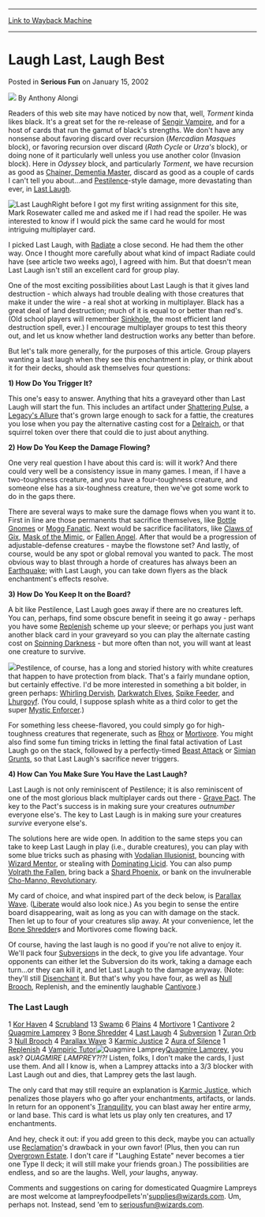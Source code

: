 
---
[Link to Wayback Machine](https://web.archive.org/web/20170310003156/http://magic.wizards.com/en/articles/archive/serious-fun/laugh-last-laugh-best-2002-01-15)

[_metadata_:author]:- "Anthony Alongi"
[_metadata_:description]:- "&#13;"
[_metadata_:generator]:- "Drupal 7 (http://drupal.org)"
[_metadata_:node]:- "611651"
[_metadata_:publish_date]:- "2002-01-15"
[_metadata_:source]:- "div-main-content"
[_metadata_:title]:- "Laugh Last, Laugh Best"
[_metadata_:wayback_capture_timestamp]:- "2017-03-10 00:31:56"
[_metadata_:wayback_raw_url]:- "https://web.archive.org/web/20170310003156id_/http://magic.wizards.com/en/articles/archive/serious-fun/laugh-last-laugh-best-2002-01-15"
[_metadata_:wayback_url]:- "http://magic.wizards.com/en/articles/archive/serious-fun/laugh-last-laugh-best-2002-01-15"
---


Laugh Last, Laugh Best
======================



 Posted in **Serious Fun**
 on January 15, 2002 






![](https://media.magic.wizards.com/styles/auth_small/public/images/person/authorpic_anthonyalongi.jpg)
By Anthony Alongi












Readers of this web site may have noticed by now that, well, *Torment* kinda likes black. It's a great set for the re-release of [Sengir Vampire](http://gatherer.wizards.com/Pages/Card/Details.aspx?name=Sengir+Vampire), and for a host of cards that run the gamut of black's strengths. We don't have any nonsense about favoring discard over recursion (*Mercadian Masques* block), or favoring recursion over discard (*Rath Cycle* or *Urza's* block), or doing none of it particularly well unless you use another color (Invasion block). Here in *Odyssey* block, and particularly *Torment*, we have recursion as good as [Chainer, Dementia Master](http://gatherer.wizards.com/Pages/Card/Details.aspx?name=Chainer%2C+Dementia+Master), discard as good as a couple of cards I can't tell you about…and [Pestilence](http://gatherer.wizards.com/Pages/Card/Details.aspx?name=Pestilence)-style damage, more devastating than ever, in [Last Laugh](http://gatherer.wizards.com/Pages/Card/Details.aspx?name=Last+Laugh).


![Last Laugh](https://media.magic.wizards.com/image_legacy_migration/magic/images/mtgcom/fcpics/serious/aa00301last.jpg)Right before I got my first writing assignment for this site, Mark Rosewater called me and asked me if I had read the spoiler. He was interested to know if I would pick the same card he would for most intriguing multiplayer card.


I picked Last Laugh, with [Radiate](http://gatherer.wizards.com/Pages/Card/Details.aspx?name=Radiate) a close second. He had them the other way. Once I thought more carefully about what kind of impact Radiate could have (see article two weeks ago), I agreed with him. But that doesn't mean Last Laugh isn't still an excellent card for group play.


One of the most exciting possibilities about Last Laugh is that it gives land destruction - which always had trouble dealing with those creatures that make it under the wire - a real shot at working in multiplayer. Black has a great deal of land destruction; much of it is equal to or better than red's. (Old school players will remember [Sinkhole](http://gatherer.wizards.com/Pages/Card/Details.aspx?name=Sinkhole), the most efficient land destruction spell, ever.) I encourage multiplayer groups to test this theory out, and let us know whether land destruction works any better than before.


But let's talk more generally, for the purposes of this article. Group players wanting a last laugh when they see this enchantment in play, or think about it for their decks, should ask themselves four questions:


**1) How Do You Trigger It?**


This one's easy to answer. Anything that hits a graveyard other than Last Laugh will start the fun. This includes an artifact under [Shattering Pulse](http://gatherer.wizards.com/Pages/Card/Details.aspx?name=Shattering+Pulse), a [Legacy's Allure](http://gatherer.wizards.com/Pages/Card/Details.aspx?name=Legacy%27s+Allure) that's grown large enough to sack for a fattie, the creatures you lose when you pay the alternative casting cost for a [Delraich](http://gatherer.wizards.com/Pages/Card/Details.aspx?name=Delraich), or that squirrel token over there that could die to just about anything.


**2) How Do You Keep the Damage Flowing?**


One very real question I have about this card is: will it work? And there could very well be a consistency issue in many games. I mean, if I have a two-toughness creature, and you have a four-toughness creature, and someone else has a six-toughness creature, then we've got some work to do in the gaps there.


There are several ways to make sure the damage flows when you want it to. First in line are those permanents that sacrifice themselves, like [Bottle Gnomes](http://gatherer.wizards.com/Pages/Card/Details.aspx?name=Bottle+Gnomes) or [Mogg Fanatic](http://gatherer.wizards.com/Pages/Card/Details.aspx?name=Mogg+Fanatic). Next would be sacrifice facilitators, like [Claws of Gix](http://gatherer.wizards.com/Pages/Card/Details.aspx?name=Claws+of+Gix), [Mask of the Mimic](http://gatherer.wizards.com/Pages/Card/Details.aspx?name=Mask+of+the+Mimic), or [Fallen Angel](http://gatherer.wizards.com/Pages/Card/Details.aspx?name=Fallen+Angel). After that would be a progression of adjustable-defense creatures - maybe the flowstone set? And lastly, of course, would be any spot or global removal you wanted to pack. The most obvious way to blast through a horde of creatures has always been an [Earthquake](http://gatherer.wizards.com/Pages/Card/Details.aspx?name=Earthquake); with Last Laugh, you can take down flyers as the black enchantment's effects resolve.


**3) How Do You Keep It on the Board?**


A bit like Pestilence, Last Laugh goes away if there are no creatures left. You can, perhaps, find some obscure benefit in seeing it go away - perhaps you have some [Replenish](http://gatherer.wizards.com/Pages/Card/Details.aspx?name=Replenish) scheme up your sleeve; or perhaps you just want another black card in your graveyard so you can play the alternate casting cost on [Spinning Darkness](http://gatherer.wizards.com/Pages/Card/Details.aspx?name=Spinning+Darkness) - but more often than not, you will want at least one creature to survive.


![](https://media.magic.wizards.com/image_legacy_migration/magic/images/mtgcom/fcpics/serious/aa00302wave.jpg)Pestilence, of course, has a long and storied history with white creatures that happen to have protection from black. That's a fairly mundane option, but certainly effective. I'd be more interested in something a bit bolder, in green perhaps: [Whirling Dervish](http://gatherer.wizards.com/Pages/Card/Details.aspx?name=Whirling+Dervish), [Darkwatch Elves](http://gatherer.wizards.com/Pages/Card/Details.aspx?name=Darkwatch+Elves), [Spike Feeder](http://gatherer.wizards.com/Pages/Card/Details.aspx?name=Spike+Feeder), and [Lhurgoyf](http://gatherer.wizards.com/Pages/Card/Details.aspx?name=Lhurgoyf). (You could, I suppose splash white as a third color to get the super [Mystic Enforcer](http://gatherer.wizards.com/Pages/Card/Details.aspx?name=Mystic+Enforcer).)


For something less cheese-flavored, you could simply go for high-toughness creatures that regenerate, such as [Rhox](http://gatherer.wizards.com/Pages/Card/Details.aspx?name=Rhox) or [Mortivore](http://gatherer.wizards.com/Pages/Card/Details.aspx?name=Mortivore). You might also find some fun timing tricks in letting the final fatal activation of Last Laugh go on the stack, followed by a perfectly-timed [Beast Attack](http://gatherer.wizards.com/Pages/Card/Details.aspx?name=Beast+Attack) or [Simian Grunts](http://gatherer.wizards.com/Pages/Card/Details.aspx?name=Simian+Grunts), so that Last Laugh's sacrifice never triggers.


**4) How Can You Make Sure You Have the Last Laugh?**


Last Laugh is not only reminiscent of Pestilence; it is also reminiscent of one of the most glorious black multiplayer cards out there - [Grave Pact](http://gatherer.wizards.com/Pages/Card/Details.aspx?name=Grave+Pact). The key to the Pact's success is in making sure your creatures *outnumber* everyone else's. The key to Last Laugh is in making sure your creatures *survive* everyone else's.


The solutions here are wide open. In addition to the same steps you can take to keep Last Laugh in play (i.e., durable creatures), you can play with some blue tricks such as phasing with [Vodalian Illusionist](http://gatherer.wizards.com/Pages/Card/Details.aspx?name=Vodalian+Illusionist), bouncing with [Wizard Mentor](http://gatherer.wizards.com/Pages/Card/Details.aspx?name=Wizard+Mentor), or stealing with [Dominating Licid](http://gatherer.wizards.com/Pages/Card/Details.aspx?name=Dominating+Licid). You can also pump [Volrath the Fallen](http://gatherer.wizards.com/Pages/Card/Details.aspx?name=Volrath+the+Fallen), bring back a [Shard Phoenix](http://gatherer.wizards.com/Pages/Card/Details.aspx?name=Shard+Phoenix), or bank on the invulnerable [Cho-Manno, Revolutionary](http://gatherer.wizards.com/Pages/Card/Details.aspx?name=Cho-Manno%2C+Revolutionary).


My card of choice, and what inspired part of the deck below, is [Parallax Wave](http://gatherer.wizards.com/Pages/Card/Details.aspx?name=Parallax+Wave). ([Liberate](http://gatherer.wizards.com/Pages/Card/Details.aspx?name=Liberate) would also look nice.) As you begin to sense the entire board disappearing, wait as long as you can with damage on the stack. Then let up to four of your creatures slip away. At your convenience, let the [Bone Shredder](http://gatherer.wizards.com/Pages/Card/Details.aspx?name=Bone+Shredder)s and Mortivores come flowing back.


Of course, having the last laugh is no good if you're not alive to enjoy it. We'll pack four [Subversion](http://gatherer.wizards.com/Pages/Card/Details.aspx?name=Subversion)s in the deck, to give you life advantage. Your opponents can either let the Subversion do its work, taking a damage each turn...or they can kill it, and let Last Laugh to the damage anyway. (Note: they'll still [Disenchant](http://gatherer.wizards.com/Pages/Card/Details.aspx?name=Disenchant) it. But that's why you have four, as well as [Null Brooch](http://gatherer.wizards.com/Pages/Card/Details.aspx?name=Null+Brooch), Replenish, and the eminently laughable [Cantivore](http://gatherer.wizards.com/Pages/Card/Details.aspx?name=Cantivore).)


### The Last Laugh

 1 [Kor Haven](http://gatherer.wizards.com/Pages/Card/Details.aspx?name=Kor+Haven) 4 [Scrubland](http://gatherer.wizards.com/Pages/Card/Details.aspx?name=Scrubland) 13 [Swamp](http://gatherer.wizards.com/Pages/Card/Details.aspx?name=Swamp) 6 [Plains](http://gatherer.wizards.com/Pages/Card/Details.aspx?name=Plains) 4 [Mortivore](http://gatherer.wizards.com/Pages/Card/Details.aspx?name=Mortivore) 1 [Cantivore](http://gatherer.wizards.com/Pages/Card/Details.aspx?name=Cantivore) 2 [Quagmire Lamprey](http://gatherer.wizards.com/Pages/Card/Details.aspx?name=Quagmire+Lamprey) 3 [Bone Shredder](http://gatherer.wizards.com/Pages/Card/Details.aspx?name=Bone+Shredder) 4 [Last Laugh](http://gatherer.wizards.com/Pages/Card/Details.aspx?name=Last+Laugh) 4 [Subversion](http://gatherer.wizards.com/Pages/Card/Details.aspx?name=Subversion) 1 [Zuran Orb](http://gatherer.wizards.com/Pages/Card/Details.aspx?name=Zuran+Orb) 3 [Null Brooch](http://gatherer.wizards.com/Pages/Card/Details.aspx?name=Null+Brooch) 4 [Parallax Wave](http://gatherer.wizards.com/Pages/Card/Details.aspx?name=Parallax+Wave) 3 [Karmic Justice](http://gatherer.wizards.com/Pages/Card/Details.aspx?name=Karmic+Justice) 2 [Aura of Silence](http://gatherer.wizards.com/Pages/Card/Details.aspx?name=Aura+of+Silence) 1 [Replenish](http://gatherer.wizards.com/Pages/Card/Details.aspx?name=Replenish) 4 [Vampiric Tutor](http://gatherer.wizards.com/Pages/Card/Details.aspx?name=Vampiric+Tutor)![Quagmire Lamprey](https://media.magic.wizards.com/image_legacy_migration/magic/images/mtgcom/fcpics/serious/aa00303lamprey.jpg)[Quagmire Lamprey](http://gatherer.wizards.com/Pages/Card/Details.aspx?name=Quagmire+Lamprey), you ask? *QUAGMIRE LAMPREY?!?!*  Listen, folks, I don't make the cards, I just use them. And all I know is, when a Lamprey attacks into a 3/3 blocker with Last Laugh out and dies, that Lamprey gets the last laugh.


The only card that may still require an explanation is [Karmic Justice](http://gatherer.wizards.com/Pages/Card/Details.aspx?name=Karmic+Justice), which penalizes those players who go after your enchantments, artifacts, or lands. In return for an opponent's [Tranquility](http://gatherer.wizards.com/Pages/Card/Details.aspx?name=Tranquility), you can blast away her entire army, or land base. This card is what lets us play only ten creatures, and 17 enchantments.


And hey, check it out: if you add green to this deck, maybe you can actually use [Reclamation](http://gatherer.wizards.com/Pages/Card/Details.aspx?name=Reclamation)'s drawback in your own favor! (Plus, then you can run [Overgrown Estate](http://gatherer.wizards.com/Pages/Card/Details.aspx?name=Overgrown+Estate). I don't care if "Laughing Estate" never becomes a tier one Type II deck; it will still make your friends groan.) The possibilities are endless, and so are the laughs. Well, *your* laughs, anyway.


Comments and suggestions on caring for domesticated Quagmire Lampreys are most welcome at lampreyfoodpellets'n'[supplies@wizards.com](mailto:supplies@wizards.com). Um, perhaps not. Instead, send 'em to seriousfun@wizards.com.








